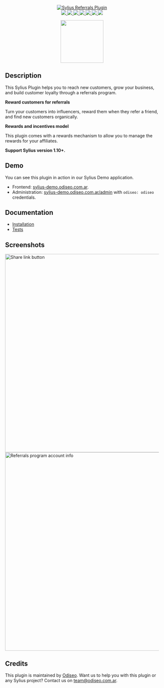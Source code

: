 <p align="center">
    <a href="https://odiseo.io/" target="_blank" title="Odiseo">
        <img src="https://github.com/odiseoteam/SyliusReferralsPlugin/blob/master/sylius-referrals-plugin.png" alt="Sylius Referrals Plugin" />
    </a>
    <br />
    <a href="https://packagist.org/packages/odiseoteam/sylius-referrals-plugin" title="License" target="_blank">
        <img src="https://img.shields.io/packagist/l/odiseoteam/sylius-referrals-plugin.svg" />
    </a>
    <a href="https://packagist.org/packages/odiseoteam/sylius-referrals-plugin" title="Version" target="_blank">
        <img src="https://img.shields.io/packagist/v/odiseoteam/sylius-referrals-plugin.svg" />
    </a>
    <a href="https://github.com/odiseoteam/SyliusReferralsPlugin/actions" title="Build Status" target="_blank">
        <img src="https://img.shields.io/github/workflow/status/odiseoteam/SyliusReferralsPlugin/Build" />
    </a>
    <a href="https://scrutinizer-ci.com/g/odiseoteam/SyliusReferralsPlugin/" title="Scrutinizer" target="_blank">
        <img src="https://img.shields.io/scrutinizer/g/odiseoteam/SyliusReferralsPlugin.svg" />
    </a>
    <a href="https://packagist.org/packages/odiseoteam/sylius-referrals-plugin" title="Total Downloads" target="_blank">
        <img src="https://poser.pugx.org/odiseoteam/sylius-referrals-plugin/downloads" />
    </a>
    <a href="https://sylius-devs.slack.com" title="Slack" target="_blank">
        <img src="https://img.shields.io/badge/community%20chat-slack-FF1493.svg" />
    </a>
    <a href="https://odiseo.io/contact?utm_source=github&utm_medium=referral&utm_campaign=plugins_referrals" title="Support" target="_blank">
        <img src="https://img.shields.io/badge/support-contact%20author-blue" />
    </a>
</p>
<p align="center"><a href="https://sylius.com/partners/odiseo/" target="_blank"><img src="https://github.com/odiseoteam/SyliusReferralsPlugin/blob/master/badge-partner-by-sylius.png" width="140"></a></p>

## Description

This Sylius Plugin helps you to reach new customers, grow your business, and build customer loyalty through a referrals program.

**Reward customers for referrals**

Turn your customers into influencers, reward them when they refer a friend, and find new customers organically.

**Rewards and incentives model**

This plugin comes with a rewards mechanism to allow you to manage the rewards for your affiliates.

**Support Sylius version 1.10+.**

## Demo

You can see this plugin in action in our Sylius Demo application.

- Frontend: [sylius-demo.odiseo.com.ar](https://sylius-demo.odiseo.com.ar).
- Administration: [sylius-demo.odiseo.com.ar/admin](https://sylius-demo.odiseo.com.ar/admin) with `odiseo: odiseo` credentials.

## Documentation

- [Installation](doc/installation.md)
- [Tests](doc/tests.md)

## Screenshots

<img src="https://github.com/odiseoteam/SyliusReferralsPlugin/blob/master/screenshot_1.png" alt="Share link button" width="650">
<img src="https://github.com/odiseoteam/SyliusReferralsPlugin/blob/master/screenshot_2.png" alt="Referrals program account info" width="650">

## Credits

This plugin is maintained by <a href="https://odiseo.io">Odiseo</a>. Want us to help you with this plugin or any Sylius project? Contact us on <a href="mailto:team@odiseo.com.ar">team@odiseo.com.ar</a>.
